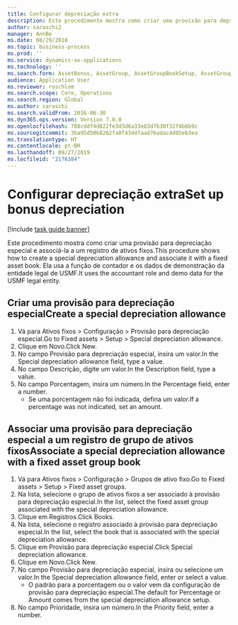 ```yaml
---
title: Configurar depreciação extra
description: Este procedimento mostra como criar uma provisão para depreciação especial e associá-la a um registro de ativos fixos.
author: saraschi2
manager: AnnBe
ms.date: 08/29/2018
ms.topic: business-process
ms.prod: ''
ms.service: dynamics-ax-applications
ms.technology: ''
ms.search.form: AssetBonus, AssetGroup, AssetGroupBookSetup, AssetGroupSetupBonus
audience: Application User
ms.reviewer: roschlom
ms.search.scope: Core, Operations
ms.search.region: Global
ms.author: saraschi
ms.search.validFrom: 2016-06-30
ms.dyn365.ops.version: Version 7.0.0
ms.openlocfilehash: 788cddf4d822fe3d3d6a33e83d7b30f32f4b6b9c
ms.sourcegitcommit: 3ba95d50b8262fa0f43d4faad76adac4d05eb3ea
ms.translationtype: HT
ms.contentlocale: pt-BR
ms.lasthandoff: 09/27/2019
ms.locfileid: "2176384"
---
```

# <a name="set-up-bonus-depreciation"></a><span data-ttu-id="2c661-103">Configurar depreciação extra</span><span class="sxs-lookup"><span data-stu-id="2c661-103">Set up bonus depreciation</span></span>

[!include [task guide banner](../../includes/task-guide-banner.md)]

<span data-ttu-id="2c661-104">Este procedimento mostra como criar uma provisão para depreciação especial e associá-la a um registro de ativos fixos.</span><span class="sxs-lookup"><span data-stu-id="2c661-104">This procedure shows how to create a special depreciation allowance and associate it with a fixed asset book.</span></span> <span data-ttu-id="2c661-105">Ela usa a função de contador e os dados de demonstração da entidade legal de USMF.</span><span class="sxs-lookup"><span data-stu-id="2c661-105">It uses the accountant role and demo data for the USMF legal entity.</span></span>


## <a name="create-a-special-depreciation-allowance"></a><span data-ttu-id="2c661-106">Criar uma provisão para depreciação especial</span><span class="sxs-lookup"><span data-stu-id="2c661-106">Create a special depreciation allowance</span></span>
1. <span data-ttu-id="2c661-107">Vá para Ativos fixos > Configuração > Provisão para depreciação especial.</span><span class="sxs-lookup"><span data-stu-id="2c661-107">Go to Fixed assets > Setup > Special depreciation allowance.</span></span>
2. <span data-ttu-id="2c661-108">Clique em Novo.</span><span class="sxs-lookup"><span data-stu-id="2c661-108">Click New.</span></span>
3. <span data-ttu-id="2c661-109">No campo Provisão para depreciação especial, insira um valor.</span><span class="sxs-lookup"><span data-stu-id="2c661-109">In the Special depreciation allowance field, type a value.</span></span>
4. <span data-ttu-id="2c661-110">No campo Descrição, digite um valor.</span><span class="sxs-lookup"><span data-stu-id="2c661-110">In the Description field, type a value.</span></span>
5. <span data-ttu-id="2c661-111">No campo Porcentagem, insira um número.</span><span class="sxs-lookup"><span data-stu-id="2c661-111">In the Percentage field, enter a number.</span></span>
    * <span data-ttu-id="2c661-112">Se uma porcentagem não foi indicada, defina um valor.</span><span class="sxs-lookup"><span data-stu-id="2c661-112">If a percentage was not indicated, set an amount.</span></span>  

## <a name="associate-a-special-depreciation-allowance-with-a-fixed-asset-group-book"></a><span data-ttu-id="2c661-113">Associar uma provisão para depreciação especial a um registro de grupo de ativos fixos</span><span class="sxs-lookup"><span data-stu-id="2c661-113">Associate a special depreciation allowance with a fixed asset group book</span></span>
1. <span data-ttu-id="2c661-114">Vá para Ativos fixos > Configuração > Grupos de ativo fixo.</span><span class="sxs-lookup"><span data-stu-id="2c661-114">Go to Fixed assets > Setup > Fixed asset groups.</span></span>
2. <span data-ttu-id="2c661-115">Na lista, selecione o grupo de ativos fixos a ser associado à provisão para depreciação especial.</span><span class="sxs-lookup"><span data-stu-id="2c661-115">In the list, select the fixed asset group associated with the special depreciation allowance.</span></span>
3. <span data-ttu-id="2c661-116">Clique em Registros.</span><span class="sxs-lookup"><span data-stu-id="2c661-116">Click Books.</span></span>
4. <span data-ttu-id="2c661-117">Na lista, selecione o registro associado à provisão para depreciação especial.</span><span class="sxs-lookup"><span data-stu-id="2c661-117">In the list, select the book that is associated with the special depreciation allowance.</span></span>
5. <span data-ttu-id="2c661-118">Clique em Provisão para depreciação especial.</span><span class="sxs-lookup"><span data-stu-id="2c661-118">Click Special depreciation allowance.</span></span>
6. <span data-ttu-id="2c661-119">Clique em Novo.</span><span class="sxs-lookup"><span data-stu-id="2c661-119">Click New.</span></span>
7. <span data-ttu-id="2c661-120">No campo Provisão para depreciação especial, insira ou selecione um valor.</span><span class="sxs-lookup"><span data-stu-id="2c661-120">In the Special depreciation allowance field, enter or select a value.</span></span>
    * <span data-ttu-id="2c661-121">O padrão para a porcentagem ou o valor vem da configuração de provisão para depreciação especial.</span><span class="sxs-lookup"><span data-stu-id="2c661-121">The default for Percentage or Amount comes from the special depreciation allowance setup.</span></span>  
8. <span data-ttu-id="2c661-122">No campo Prioridade, insira um número.</span><span class="sxs-lookup"><span data-stu-id="2c661-122">In the Priority field, enter a number.</span></span>

